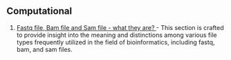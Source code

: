 ## Computational ##
1. [Fastq file, Bam file and Sam file - what they are? ](/Basic_Knowledge/Computational/File%20types/fastq_bam_sam.md) - This section is crafted to provide insight into the meaning and distinctions among various file types frequently utilized in the field of bioinformatics, including fastq, bam, and sam files.

